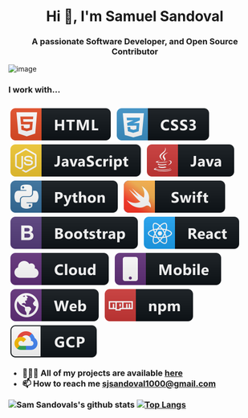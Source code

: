 <h1 align="center">Hi 👋, I'm Samuel Sandoval </h1>
<h3 align="center">A passionate Software Developer, and Open Source Contributor</h3>

![image](https://github.com/saadeghi/saadeghi/blob/master/dino.gif)

<p align="left">
  
<h3> I work with... <h3>

  <img src="https://raw.githubusercontent.com/samuelsandoval1/samuelsandoval1/master/svg/dev/languages/html.svg" alt="html" style="vertical-align:top; margin:4px">    
  <img src="https://raw.githubusercontent.com/samuelsandoval1/samuelsandoval1/master/svg/dev/languages/css3.svg" alt="css3" style="vertical-align:top; margin:4px">    
  <img src="https://raw.githubusercontent.com/samuelsandoval1/samuelsandoval1/master/svg/dev/languages/js.svg" alt="js" style="vertical-align:top; margin:4px">    
  <img src="https://raw.githubusercontent.com/samuelsandoval1/samuelsandoval1/master/svg/dev/languages/java.svg" alt="java" style="vertical-align:top; margin:4px">     
  <img src="https://raw.githubusercontent.com/samuelsandoval1/samuelsandoval1/master/svg/dev/languages/python.svg" alt="python" style="vertical-align:top; margin:4px">    
   <img src="https://raw.githubusercontent.com/samuelsandoval1/samuelsandoval1/master/svg/dev/languages/swift.svg" alt="swift" style="vertical-align:top; margin:4px">    
  
  <img src="https://raw.githubusercontent.com/samuelsandoval1/samuelsandoval1/master/svg/dev/frameworks/bootstrap.svg" alt="bootstrap" style="vertical-align:top; margin:4px">
  <img src="https://raw.githubusercontent.com/samuelsandoval1/samuelsandoval1/master/svg/dev/frameworks/react.svg" alt="react" style="vertical-align:top; margin:4px">
 
  <img src="https://raw.githubusercontent.com/samuelsandoval1/samuelsandoval1/master/svg/dev/misc/cloud.svg" alt="cloud" style="vertical-align:top; margin:4px">
  <img src="https://raw.githubusercontent.com/samuelsandoval1/samuelsandoval1/master/svg/dev/misc/mobile.svg" alt="mobile" style="vertical-align:top; margin:4px">
  <img src="https://raw.githubusercontent.com/samuelsandoval1/samuelsandoval1/master/svg/dev/misc/web.svg" alt="web" style="vertical-align:top; margin:4px">
  
  <img src="https://raw.githubusercontent.com/samuelsandoval1/samuelsandoval1/master/svg/dev/services/npm.svg" alt="npm" style="vertical-align:top; margin:4px">
  <img src="https://raw.githubusercontent.com/samuelsandoval1/samuelsandoval1/master/svg/dev/services/gcp.svg" alt="gcp" style="vertical-align:top; margin:4px">
 
</p>

- 👨🏻‍💻 All of my projects are available  [here](https://github.com/samuelsandoval1?tab=repositories)
- 📫 How to reach me **sjsandoval1000@gmail.com**

![Sam Sandovals's github stats](https://github-readme-stats.vercel.app/api?username=samuelsandoval1&show_icons=true&theme=tokyonight)
[![Top Langs](https://github-readme-stats.vercel.app/api/top-langs/?username=samuelsandoval1&layout=compact)](https://github.com/anuraghazra/github-readme-stats)


